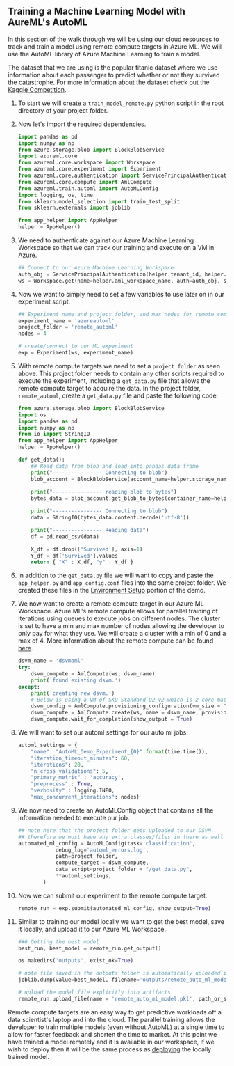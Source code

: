 ## Training a Machine Learning Model with AureML's AutoML

In this section of the walk through we will be using our cloud resources to track and train a model using remote compute targets in Azure ML. We will use the AutoML library of Azure Machine Learning to train a model. 

The dataset that we are using is the popular titanic dataset where we use information about each passenger to predict whether or not they survived the catastrophe. For more information about the dataset check out the [Kaggle Competition](https://www.kaggle.com/c/titanic).  

1. To start we will create a `train_model_remote.py` python script in the root directory of your project folder. 

1. Now let's import the required dependencies.  
    ```python
    import pandas as pd
    import numpy as np
    from azure.storage.blob import BlockBlobService
    import azureml.core
    from azureml.core.workspace import Workspace
    from azureml.core.experiment import Experiment
    from azureml.core.authentication import ServicePrincipalAuthentication
    from azureml.core.compute import AmlCompute
    from azureml.train.automl import AutoMLConfig
    import logging, os, time
    from sklearn.model_selection import train_test_split
    from sklearn.externals import joblib

    from app_helper import AppHelper
    helper = AppHelper()
    ```

1. We need to authenticate against our Azure Machine Learning Workspace so that we can track our training and execute on a VM in Azure.  
    ```python
    ## Connect to our Azure Machine Learning Workspace
    auth_obj = ServicePrincipalAuthentication(helper.tenant_id, helper.username, helper.password)
    ws = Workspace.get(name=helper.aml_workspace_name, auth=auth_obj, subscription_id=helper.subscription_id, resource_group=helper.aml_resource_group )
    ```

1. Now we want to simply need to set a few variables to use later on in our experiment script.  
    ```python
    ## Experiment name and project folder, and max nodes for remote compute
    experiment_name = 'azureautoml'
    project_folder = 'remote_automl'
    nodes = 4 

    # create/connect to our ML experiment
    exp = Experiment(ws, experiment_name)
    ```

1. With remote compute targets we need to set a `project folder` as seen above. This project folder needs to contain any other scripts required to execute the experiment, including a `get_data.py` file that allows the remote compute target to acquire the data. In the project folder, `remote_automl`, create a `get_data.py` file and paste the following code: 
    ```python
    from azure.storage.blob import BlockBlobService
    import os
    import pandas as pd
    import numpy as np
    from io import StringIO
    from app_helper import AppHelper
    helper = AppHelper()

    def get_data():
        ## Read data from blob and load into pandas data frame
        print("---------------- Connecting to blob")
        blob_account = BlockBlobService(account_name=helper.storage_name, account_key=helper.storage_key)
        
        print("---------------- reading blob to bytes")
        bytes_data = blob_account.get_blob_to_bytes(container_name=helper.azure_data_container, blob_name=helper.azure_data_path)

        print("---------------- Connecting to blob")
        data = StringIO(bytes_data.content.decode('utf-8')) 

        print("---------------- Reading data")
        df = pd.read_csv(data)

        X_df = df.drop(['Survived'], axis=1)
        Y_df = df['Survived'].values
        return { "X" : X_df, "y" : Y_df }
    ```

1. In addition to the `get_data.py` file we will want to copy and paste the `app_helper.py` and `app_config.conf` files into the same project folder. We created these files in the [Environment Setup](./01_EnvironmentSetup.md) portion of the demo.  

1. We now want to create a remote compute target in our Azure ML Workspace. Azure ML's remote compute allows for parallel training of iterations using queues to execute jobs on different nodes. The cluster is set to have a min and max number of nodes allowing the developer to only pay for what they use. We will create a cluster with a min of 0 and a max of 4. More information about the remote compute can be found [here](https://docs.microsoft.com/en-us/azure/machine-learning/service/how-to-auto-train-remote).  
    ```python
    dsvm_name = 'dsvmaml'
    try:
        dsvm_compute = AmlCompute(ws, dsvm_name)
        print('found existing dsvm.')
    except:
        print('creating new dsvm.')
        # Below is using a VM of SKU Standard_D2_v2 which is 2 core machine. You can check Azure virtual machines documentation for additional SKUs of VMs.
        dsvm_config = AmlCompute.provisioning_configuration(vm_size = "Standard_NC6", max_nodes=nodes, min_nodes=0)
        dsvm_compute = AmlCompute.create(ws, name = dsvm_name, provisioning_configuration = dsvm_config)
        dsvm_compute.wait_for_completion(show_output = True)
    ```


1. We will want to set our automl settings for our auto ml jobs.   
    ```python
    automl_settings = {
        "name": "AutoML_Demo_Experiment_{0}".format(time.time()),
        "iteration_timeout_minutes": 60,
        "iterations": 20,
        "n_cross_validations": 5,
        "primary_metric" : 'accuracy',
        "preprocess" : True,
        "verbosity" : logging.INFO,
        "max_concurrent_iterations": nodes}
    ```

1. We now need to create an AutoMLConfig object that contains all the information needed to execute our job.  
    ```python
    ## note here that the project folder gets uploaded to our DSVM.
    ## therefore we must have any extra classes/files in there as well i.e. app_helper.py and app_config.conf
    automated_ml_config = AutoMLConfig(task='classification',
                debug_log='automl_errors.log',
                path=project_folder,
                compute_target = dsvm_compute,
                data_script=project_folder + "/get_data.py",
                **automl_settings,
            )
    ```

1. Now we can submit our experiment to the remote compute target. 
    ```python
    remote_run = exp.submit(automated_ml_config, show_output=True)
    ```

1. Similar to training our model locally we want to get the best model, save it locally, and upload it to our Azure ML Workspace. 
    ```python
    ### Getting the best model
    best_run, best_model = remote_run.get_output()

    os.makedirs('outputs', exist_ok=True)

    # note file saved in the outputs folder is automatically uploaded into experiment record
    joblib.dump(value=best_model, filename='outputs/remote_auto_ml_model.pkl')

    # upload the model file explicitly into artifacts 
    remote_run.upload_file(name = 'remote_auto_ml_model.pkl', path_or_stream = 'outputs/remote_auto_ml_model.pkl')
    ```

Remote compute targets are an easy way to get predictive workloads off a data scientist's laptop and into the cloud. The parallel training allows the developer to train multiple models (even without AutoML) at a single time to allow for faster feedback and shorten the time to market. At this point we have trained a model remotely and it is available in our workspace, if we wish to deploy then it will be the same process as [deploying](./03_DeployModel.md) the locally trained model. 